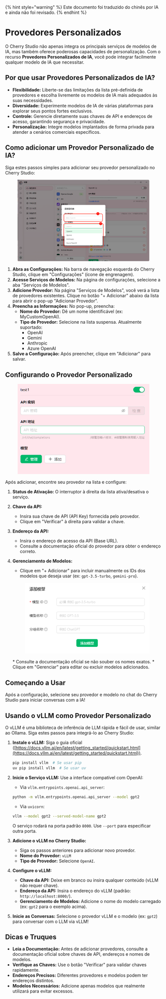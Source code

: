 
{% hint style="warning" %}
Este documento foi traduzido do chinês por IA e ainda não foi revisado.
{% endhint %}

# Provedores Personalizados

O Cherry Studio não apenas integra os principais serviços de modelos de IA, mas também oferece poderosas capacidades de personalização. Com o recurso **Provedores Personalizados de IA**, você pode integrar facilmente qualquer modelo de IA que necessitar.

## Por que usar Provedores Personalizados de IA?

* **Flexibilidade:** Liberte-se das limitações da lista pré-definida de provedores e escolha livremente os modelos de IA mais adequados às suas necessidades.
* **Diversidade:** Experimente modelos de IA de várias plataformas para explorar seus pontos fortes exclusivos.
* **Controle:** Gerencie diretamente suas chaves de API e endereços de acesso, garantindo segurança e privacidade.
* **Personalização:** Integre modelos implantados de forma privada para atender a cenários comerciais específicos.

## Como adicionar um Provedor Personalizado de IA?

Siga estes passos simples para adicionar seu provedor personalizado no Cherry Studio:

<figure><img src="../../.gitbook/assets/image (2) (5).png" alt=""><figcaption></figcaption></figure>

1. **Abra as Configurações:** Na barra de navegação esquerda do Cherry Studio, clique em "Configurações" (ícone de engrenagem).
2. **Acesse Serviços de Modelos:** Na página de configurações, selecione a aba "Serviços de Modelos".
3. **Adicione Provedor:** Na página "Serviços de Modelos", você verá a lista de provedores existentes. Clique no botão "+ Adicionar" abaixo da lista para abrir o pop-up "Adicionar Provedor".
4. **Preencha as Informações:** No pop-up, preencha:
   * **Nome do Provedor:** Dê um nome identificável (ex: MyCustomOpenAI).
   * **Tipo de Provedor:** Selecione na lista suspensa. Atualmente suportado:
     * OpenAI
     * Gemini
     * Anthropic
     * Azure OpenAI
5. **Salve a Configuração:** Após preencher, clique em "Adicionar" para salvar.

## Configurando o Provedor Personalizado

<figure><img src="../../.gitbook/assets/image (3) (5) (1).png" alt=""><figcaption></figcaption></figure>

Após adicionar, encontre seu provedor na lista e configure:

1. **Status de Ativação:** O interruptor à direita da lista ativa/desativa o serviço.
2. **Chave da API:**
   * Insira sua chave de API (API Key) fornecida pelo provedor.
   * Clique em "Verificar" à direita para validar a chave.
3. **Endereço da API:**
   * Insira o endereço de acesso da API (Base URL).
   * Consulte a documentação oficial do provedor para obter o endereço correto.
4. **Gerenciamento de Modelos:**
   * Clique em "+ Adicionar" para incluir manualmente os IDs dos modelos que deseja usar (ex: `gpt-3.5-turbo`, `gemini-pro`).

    <figure><img src="../../.gitbook/assets/image (4) (5).png" alt=""><figcaption></figcaption></figure>
   * Consulte a documentação oficial se não souber os nomes exatos.
   * Clique em "Gerenciar" para editar ou excluir modelos adicionados.

## Começando a Usar

Após a configuração, selecione seu provedor e modelo no chat do Cherry Studio para iniciar conversas com a IA!

## Usando o vLLM como Provedor Personalizado

O vLLM é uma biblioteca de inferência de LLM rápida e fácil de usar, similar ao Ollama. Siga estes passos para integrá-lo ao Cherry Studio:

1. **Instale o vLLM:** Siga o guia oficial ([https://docs.vllm.ai/en/latest/getting_started/quickstart.html](https://docs.vllm.ai/en/latest/getting_started/quickstart.html)).

    ```sh
    pip install vllm  # Se usar pip
    uv pip install vllm  # Se usar uv
    ```
2. **Inicie o Serviço vLLM:** Use a interface compatível com OpenAI:
    * Via `vllm.entrypoints.openai.api_server`:

    ```sh
    python -m vllm.entrypoints.openai.api_server --model gpt2
    ```

    * Via `uvicorn`:

    ```sh
    vllm --model gpt2 --served-model-name gpt2
    ```

    O serviço rodará na porta padrão `8000`. Use `--port` para especificar outra porta.

3. **Adicione o vLLM no Cherry Studio:**
   * Siga os passos anteriores para adicionar novo provedor.
   * **Nome do Provedor:** `vLLM`
   * **Tipo de Provedor:** Selecione `OpenAI`.
4. **Configure o vLLM:**
   * **Chave da API:** Deixe em branco ou insira qualquer conteúdo (vLLM não requer chave).
   * **Endereço da API:** Insira o endereço do vLLM (padrão: `http://localhost:8000/`).
   * **Gerenciamento de Modelos:** Adicione o nome do modelo carregado (ex: `gpt2` para o exemplo acima).
5. **Inicie as Conversas:** Selecione o provedor vLLM e o modelo (ex: `gpt2`) para conversar com o LLM via vLLM!

## Dicas e Truques

* **Leia a Documentação:** Antes de adicionar provedores, consulte a documentação oficial sobre chaves de API, endereços e nomes de modelos.
* **Verifique as Chaves:** Use o botão "Verificar" para validar chaves rapidamente.
* **Endereços Precisos:** Diferentes provedores e modelos podem ter endereços distintos.
* **Modelos Necessários:** Adicione apenas modelos que realmente utilizará para evitar excessos.